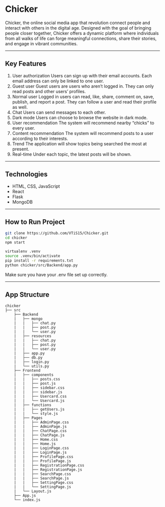 # Chicker

Chicker, the online social media app that revolution connect people and interact with others in the digital age. Designed with the goal of bringing people closer together, Chicker offers a dynamic platform where individuals from all walks of life can forge meaningful connections, share their stories, and engage in vibrant communities.  

---

## Key Features

1. User authorization
Users can sign up with their email accounts. Each email address can only be linked to
one user.
2. Guest user
Guest users are users who aren’t logged in. They can only read posts and other users’
profiles.
3. Normal user
Logged in users can read, like, share, comment on, save, publish, and report a post.
They can follow a user and read their profile as well.
4. Chat
Users can send messages to each other.
5. Dark mode
Users can choose to browse the website in dark mode.
6. User recommendation
The system will recommend nearby “chicks” to every user.
7. Content recommendation
The system will recommend posts to a user according to their interests.
8. Trend
The application will show topics being searched the most at present.
9. Real-time
Under each topic, the latest posts will be shown.

---

## Technologies

- HTML, CSS, JavaScript
- React
- Flask
- MongoDB

---

## How to Run Project

```bash
git clone https://github.com/VTiS15/Chicker.git
cd chicker
npm start
```

```bash
virtualenv .venv
source .venv/bin/activate
pip install -r requirements.txt
python chicker/src/Backend/app.py 
```

Make sure you have your .env file set up correctly.

---

## App Structure

```
chicker
├── src
    ├── Backend
    |   ├── mongo
    |   |   ├── chat.py
    |   |   ├── post.py
    |   |   └── user.py
    |   ├── resources
    |   |   ├── chat.py
    |   |   ├── post.py
    |   |   └── user.py
    |   ├── app.py
    |   ├── db.py
    |   ├── login.py
    |   └── utils.py
    ├── Frontend
    |   ├── components
    |   |   ├── posts.css
    |   |   ├── post.js
    |   |   ├── sidebar.css
    |   |   ├── sidebar.js
    |   |   ├── Usercard.css
    |   |   └── Usercard.js
    |   ├── functions
    |   |   ├── getUsers.js
    |   |   └── style.js
    |   ├── Pages
    |   |   ├── AdminPage.css
    |   |   ├── AdminPage.js
    |   |   ├── ChatPage.css
    |   |   ├── ChatPage.js
    |   |   ├── Home.css
    |   |   ├── Home.js
    |   |   ├── LoginPage.css
    |   |   ├── LoginPage.js
    |   |   ├── ProfilePage.css
    |   |   ├── ProfilePage.js
    |   |   ├── RegistrationPage.css
    |   |   ├── RegistrationPage.js
    |   |   ├── SearchPage.css
    |   |   ├── SearchPage.js
    |   |   ├── SettingPage.css
    |   |   └── SettingPage.js
    |   └── Layout.js
    ├── App.js
    └── index.js
```
